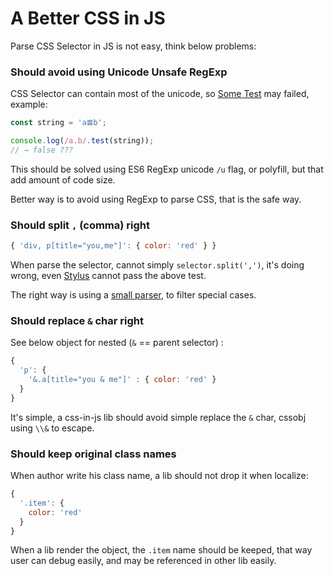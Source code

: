 # A Better CSS in JS

Parse CSS Selector in JS is not easy, think below problems:


### Should avoid using **Unicode Unsafe RegExp**

  CSS Selector can contain most of the unicode, so
  [Some Test](https://mathiasbynens.be/notes/es6-unicode-regex) may failed, example:

  ```Javascript
  const string = 'a𝌆b';

  console.log(/a.b/.test(string));
  // → false ???
  ```
  This should be solved using ES6 RegExp unicode `/u` flag, or polyfill, but that add amount of code size.
  
  Better way is to avoid using RegExp to parse CSS, that is the safe way.

### Should split `,` (comma) right

  ```Javascript
  { 'div, p[title="you,me"]': { color: 'red' } }
  ```

  When parse the selector, cannot simply `selector.split(',')`, it's doing wrong, even [Stylus](http://stylus-lang.com/try.html#?code=div%2C%20p%5Btitle%3D%22you%2Cme%22%5D%20%7B%0A%20%20%20%20color%3A%20red%3B%0A%20%20%7D) cannot pass the above test.
  
  The right way is using a [small parser](https://github.com/cssobj/cssobj-helper/blob/445712ec1d5ad63b0572dc89c013605d8e93f433/dist/cssobj-helper.amd.js#L96), to filter special cases.
  
### Should replace `&` char right

  See below object for nested (`&` == parent selector) :

  ```Javascript
  {
    'p': {
      '&.a[title="you & me"]' : { color: 'red' }
    }
  }
  ```
  
  It's simple, a css-in-js lib should avoid simple replace the `&` char, cssobj using `\\&` to escape.
  
### Should keep original class names

  When author write his class name, a lib should not drop it when localize:

  ```Javascript
  {
    '.item': {
      color: 'red'
    }
  }
  ```

  When a lib render the object, the `.item` name should be keeped, that way user can debug easily, and may be referenced in other lib easily.

